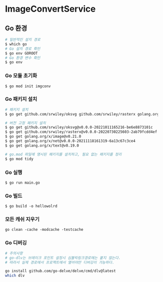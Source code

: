 # ImageConvertService


## Go 환경

```bash
# 일반적인 설치 경로
$ which go
# Go 설치 경로 확인
$ go env GOROOT
# Go 환경 변수 확인
$ go env
```

### Go 모듈 초기화

`$ go mod init imgconv`

### Go 패키지 설치

```Bash
# 패키지 설치
$ go get github.com/srwiley/oksvg github.com/srwiley/rasterx golang.org/x/image/tiff

# 버전 고정 패키지 설치
$ go get github.com/srwiley/oksvg@v0.0.0-20221011165216-be6e8873101c
$ go get github.com/srwiley/rasterx@v0.0.0-20220730225603-2ab79fcdd4ef
$ go get golang.org/x/image@v0.21.0
$ go get golang.org/x/net@v0.0.0-20211118161319-6a13c67c3ce4
$ go get golang.org/x/text@v0.19.0

# go.mod 파일에 명시된 패키지를 설치하고, 필요 없는 패키지를 정리
$ go mod tidy
```

### Go 실행

`$ go run main.go`

### Go 빌드

`$ go build -o hellowolrd`

### 모든 캐쉬 지우기

`go clean -cache -modcache -testcache`

### Go 디버깅

```bash
# 주의사항
# go-dlv는 브레이크 포인트 설정시 심볼릭링크경로에는 붙지 않는다.
# 따라서 실제 경로에서 프로젝트에서 열어야만 디버깅이 가능하다.

go install github.com/go-delve/delve/cmd/dlv@latest
which dlv
```
